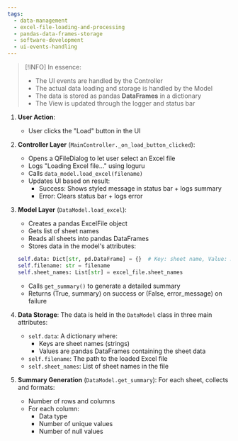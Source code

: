 ```yaml
---
tags:
  - data-management
  - excel-file-loading-and-processing
  - pandas-data-frames-storage
  - software-development
  - ui-events-handling
---
```



> [!INFO]
> In essence:
> 
> - The UI events are handled by the Controller
> - The actual data loading and storage is handled by the Model
> - The data is stored as pandas **DataFrames** in a dictionary
> - The View is updated through the logger and status bar


1. **User Action**:
    
    - User clicks the "Load" button in the UI
2. **Controller Layer** (`MainController._on_load_button_clicked`):
    
    - Opens a QFileDialog to let user select an Excel file
    - Logs "Loading Excel file..." using loguru
    - Calls `data_model.load_excel(filename)`
    - Updates UI based on result:
        - Success: Shows styled message in status bar + logs summary
        - Error: Clears status bar + logs error
3. **Model Layer** (`DataModel.load_excel`):
    
    - Creates a pandas ExcelFile object
    - Gets list of sheet names
    - Reads all sheets into pandas DataFrames
    - Stores data in the model's attributes:
	```python
    self.data: Dict[str, pd.DataFrame] = {}  # Key: sheet name, Value: DataFrame
	self.filename: str = filename
	self.sheet_names: List[str] = excel_file.sheet_names
	```
    - Calls `get_summary()` to generate a detailed summary
    - Returns (True, summary) on success or (False, error_message) on failure
1. **Data Storage**: The data is held in the `DataModel` class in three main attributes:
    
    - `self.data`: A dictionary where:
        - Keys are sheet names (strings)
        - Values are pandas DataFrames containing the sheet data
    - `self.filename`: The path to the loaded Excel file
    - `self.sheet_names`: List of sheet names in the file
2. **Summary Generation** (`DataModel.get_summary`): For each sheet, collects and formats:
    
    - Number of rows and columns
    - For each column:
        - Data type
        - Number of unique values
        - Number of null values
